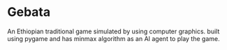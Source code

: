 # Gebata
An Ethiopian traditional game simulated by using computer graphics. built using pygame and has minmax algorithm as an AI agent to play the game.
